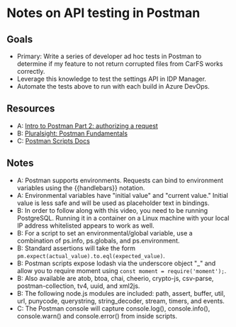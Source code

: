# Notes on API testing in Postman

## Goals

* Primary: Write a series of developer ad hoc tests in Postman to determine if my feature to not return corrupted files from CarFS works correctly.
* Leverage this knowledge to test the settings API in IDP Manager.
* Automate the tests above to run with each build in Azure DevOps.

## Resources

* A: [Intro to Postman Part 2: authorizing a request](https://www.youtube.com/watch?v=Q23wkkfezfM)
* B: [Pluralsight: Postman Fundamentals](https://app.pluralsight.com/library/courses/postman-fundamentals/table-of-contents)
* C: [Postman Scripts Docs](https://learning.getpostman.com/docs/postman/scripts/intro-to-scripts/)

## Notes

* A: Postman supports environments. Requests can bind to environment variables using the {{handlebars}} notation.
* A: Environmental variables have "initial value" and "current value." Initial value is less safe and will be used as placeholder text in bindings.
* B: In order to follow along with this video, you need to be running PostgreSQL. Running it in a container on a Linux machine with your local IP address whitelisted appears to work as well.
* B: For a script to set an environmental/global variable, use a combination of ps.info, ps.globals, and ps.environment.
* B: Standard assertions will take the form ``pm.expect(actual_value).to.eql(expected_value)``.
* B: Postman scripts expose lodash via the underscore object "\_" and allow you to require moment using ``const moment = require('moment');``.
* B: Also available are atob, btoa, chai, cheerio, crypto-js, csv-parse, postman-collection, tv4, uuid, and xml2js.
* B: The following node.js modules are included: path, assert, buffer, util, url, punycode, querystring, string_decoder, stream, timers, and events.
* C: The Postman console will capture console.log(), console.info(), console.warn() and console.error() from inside scripts.
